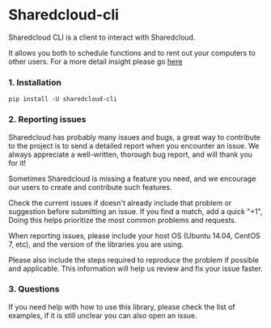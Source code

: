 # Sharedcloud-cli

Sharedcloud CLI is a client to interact with Sharedcloud.
 
It allows you both to schedule functions and to rent out your computers to other users. 
For a more detail insight please go [here](https://sharedcloud.io)

### 1. Installation

`pip install -U sharedcloud-cli`

### 2. Reporting issues

Sharedcloud has probably many issues and bugs, a great way to contribute to the project is to send a detailed report when you encounter an issue. We always appreciate a well-written, thorough bug report, and will thank you for it!

Sometimes Sharedcloud is missing a feature you need, and we encourage our users to create and contribute such features.

Check the current issues if doesn't already include that problem or suggestion before submitting an issue. If you find a match, add a quick "+1", Doing this helps prioritize the most common problems and requests.

When reporting issues, please include your host OS (Ubuntu 14.04, CentOS 7, etc), and the version of the libraries you are using.

Please also include the steps required to reproduce the problem if possible and applicable. This information will help us review and fix your issue faster.


### 3. Questions

If you need help with how to use this library, please check the list of examples, if it is still unclear you can also open an issue.

